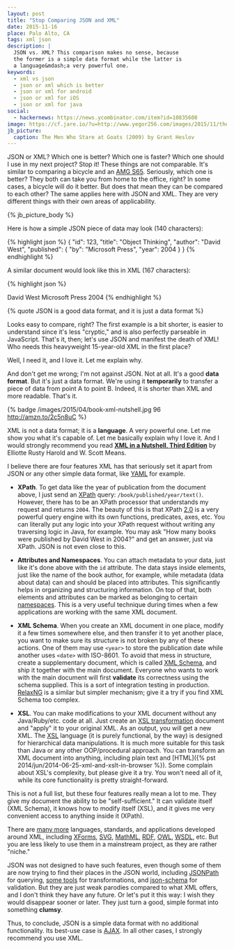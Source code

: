 ```yaml
---
layout: post
title: "Stop Comparing JSON and XML"
date: 2015-11-16
place: Palo Alto, CA
tags: xml json
description: |
  JSON vs. XML? This comparison makes no sense, because
  the former is a simple data format while the latter is
  a language&mdash;a very powerful one.
keywords:
  - xml vs json
  - json or xml which is better
  - json or xml for android
  - json or xml for iOS
  - json or xml for java
social:
  - hackernews: https://news.ycombinator.com/item?id=10835608
image: https://cf.jare.io/?u=http://www.yegor256.com/images/2015/11/the-man-who-stare-at-goats.jpg
jb_picture:
  caption: The Men Who Stare at Goats (2009) by Grant Heslov
---
```


JSON or XML? Which one is better? Which one is faster? Which
one should I use in my next project? Stop it! These things are not comparable.
It's similar to comparing a bicycle and an
[AMG S65](http://www.mbusa.com/mercedes/vehicles/model/class-S/model-S65V). Seriously,
which one is better? They both can take you from home to the office, right?
In some cases, a bicycle will do it better. But does that mean
they can be compared to each other? The same applies here with JSON and XML.
They are very different things with their own areas of applicability.

<!--more-->

{% jb_picture_body %}

Here is how a simple JSON piece of data may look
(140 characters):

{% highlight json %}
{
  "id": 123,
  "title": "Object Thinking",
  "author": "David West",
  "published": {
    "by": "Microsoft Press",
    "year": 2004
  }
}
{% endhighlight %}

A similar document would look like this in XML
(167 characters):

{% highlight json %}
<?xml version="1.0"?>
<book id="123">
  <title>Object Thinking</title>
  <author>David West</author>
  <published>
    <by>Microsoft Press</by>
    <year>2004</year>
  </published>
</book>
{% endhighlight %}

{% quote JSON is a good data format, and it is just a data format %}

Looks easy to compare, right? The first example is a bit shorter,
is easier to understand since it's less "cryptic," and is also
perfectly parseable in JavaScript. That's it, then; let's use JSON
and manifest the death of XML! Who needs this heavyweight 15-year-old
XML in the first place?

Well, I need it, and I love it. Let me explain why.

And don't get me wrong; I'm not against JSON. Not at all.
It's a good **data format**. But it's just a data format.
We're using it **temporarily** to transfer a piece
of data from point A to point B. Indeed, it is shorter than XML and
more readable. That's it.

{% badge /images/2015/04/book-xml-nutshell.jpg 96 http://amzn.to/2c5n8uC %}

XML is not a data format; it is a **language**. A very powerful one. Let me
show you what it's capable of. Let me basically explain why I love it. And I would
strongly recommend you read
[**XML in a Nutshell, Third Edition**](http://amzn.to/2c5n8uC)
by Elliotte Rusty Harold and W. Scott Means.

I believe there are four features XML has that seriously set it apart from
JSON or any other simple data format, like
[YAML](https://en.wikipedia.org/wiki/YAML) for example.

 * **XPath**.
  To get data like the year of publication from the document above, I just
  send an [XPath](http://www.w3.org/TR/xpath20/)
  query: `/book/published/year/text()`. However, there has to be
  an XPath processor that understands my request and returns `2004`.
  The beauty of this is that XPath [2.0](http://www.xml.com/pub/a/2002/03/20/xpath2.html)
  is a very powerful query engine
  with its own functions, predicates, axes, etc. You can literally put
  any logic into your XPath request without writing any traversing logic
  in Java, for example. You may ask "How many books were published by David West in 2004?"
  and get an answer, just via XPath. JSON is not even close to this.

 * **Attributes and Namespaces**.
  You can attach metadata to your data, just like it's done above
  with the `id` attribute. The data stays inside elements, just like the
  name of the book author, for example, while metadata (data about data)
  can and should be placed into attributes. This significantly helps in organizing
  and structuring information. On top of that, both elements and attributes
  can be marked as belonging to certain [namespaces](http://www.w3.org/TR/REC-xml-names/).
  This is a very useful technique during times
  when a few applications are working with the same XML document.

 * **XML Schema**.
  When you create an XML document in one place, modify it a few times somewhere
  else, and then transfer it to yet another place, you want to make sure its
  structure is not broken by any of these actions. One of them may
  use `<year>` to store the publication date while another uses
  `<date>` with ISO-8601. To avoid that mess in structure, create a supplementary
  document, which is called [XML Schema](http://www.w3.org/XML/Schema),
  and ship it together with the main document.
  Everyone who wants to work with the main document will first **validate**
  its correctness using the schema supplied. This is a sort of integration testing
  in production. [RelaxNG](http://relaxng.org/)
  is a similar but simpler mechanism; give it a try if you find XML Schema too complex.

 * **XSL**.
  You can make modifications to your XML document without any Java/Ruby/etc. code
  at all. Just create an
  [XSL transformation](http://www.w3.org/TR/xslt20/) document and "apply" it to your
  original XML. As an output, you will get a new XML. The
  [XSL](http://www.w3.org/Style/XSL/) language
  (it is purely functional, by the way) is designed for hierarchical data
  manipulations. It is much more suitable for this task than Java or any other
  OOP/procedural approach. You can transform an XML document into anything, including
  plain text and
  [HTML]({% pst 2014/jun/2014-06-25-xml-and-xslt-in-browser %}).
  Some complain about XSL's complexity, but please
  give it a try. You won't need all of it, while its core functionality is
  pretty straight-forward.

This is not a full list, but these four features really mean a lot to me.
They give my document the ability to be "self-sufficient." It can validate
itself (XML Schema), it knows how to modify itself (XSL), and
it gives me very convenient access to anything inside it (XPath).

There are [many more](http://users.jyu.fi/~airi/xmlfamily.html)
languages, standards, and applications developed around XML, including
[XForms](http://www.w3.org/MarkUp/Forms/),
[SVG](http://www.w3.org/Graphics/SVG/),
[MathML](http://www.w3.org/Math/),
[RDF](http://www.w3.org/RDF/),
[OWL](http://www.w3.org/2001/sw/wiki/OWL),
[WSDL](http://www.w3.org/TR/wsdl), etc.
But you are less likely to use them
in a mainstream project, as they are rather "niche."

JSON was not designed to have such features, even though some of them
are now trying to find their places in the JSON world, including
[JSONPath](http://goessner.net/articles/JsonPath/) for querying,
[some tools](http://stackoverflow.com/questions/1618038) for transformations, and
[json-schema](http://json-schema.org/) for validation. But they are just
weak parodies compared to what XML offers, and I don't think they have any future. Or
let's put it this way: I wish they would disappear sooner or later. They just
turn a good, simple format into something **clumsy**.

Thus, to conclude, JSON is a simple data format with no additional
functionality. Its best-use case is [AJAX](https://en.wikipedia.org/wiki/Ajax_%28programming%29).
In all other cases, I strongly recommend you use XML.
